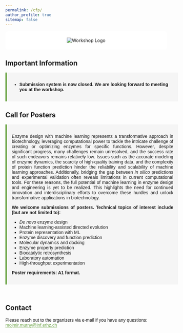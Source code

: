 ```yaml
---
permalink: /cfp/
author_profile: true
sitemap: false
---
```


<div style="background-color: white; padding: 20px; border-radius: 8px; display: flex; justify-content: center;">
  <img src="https://mlbiocat.github.io/mlbiocat2025/images/logo.png" alt="Workshop Logo" style="max-height: 50vh; display: block; margin: 0 auto;" />
</div>

<!-- <a href="https://docs.google.com/forms/d/e/1FAIpQLSf5HvdtoYE5jChAGrXDEQVhW1MelSfl4QyUY97rLQePhtVLEg/viewform?usp=dialog" target="_blank" style="text-decoration: none; display: block; padding: 10px; background-color: #1C5B62; color: white; border-radius: 8px; text-align: center; cursor: pointer; width: fit-content; margin: 0 auto;">
  <strong>Click here to register and submit a poster abstract.</strong>
</a> -->


## Important Information
<div style="padding: 15px; background-color: #f5f5f5; border-left: 5px solid #6FA64A; width: 100%; margin: 0 auto;">
  <ul style="font-family: 'Arial Nova Light', Arial, sans-serif;">
    <li><strong>Submission system is now closed. We are looking forward to meeting you at the workshop.</strong></li>
    <!-- <li><strong>Registration and poster submission deadline:</strong> 3 March 2025 11:59 PM (CET)</li> -->
  </ul>
</div>


## Call for Posters
<div style="padding: 15px; background-color: #f5f5f5; border-left: 5px solid #6FA64A; width: 100%; margin: 0 auto;">
  <p style="text-align: justify; font-family: 'Arial Nova Light', Arial, sans-serif;">Enzyme design with machine learning represents a transformative approach in biotechnology, leveraging computational power to tackle the intricate challenge of creating or optimizing enzymes for specific functions. However, despite significant progress, many challenges remain unresolved, and the success rate of such endeavors remains relatively low. Issues such as the accurate modeling of enzyme dynamics, the scarcity of high-quality training data, and the complexity of protein function prediction hinder the reliability and scalability of machine learning approaches. Additionally, bridging the gap between <em>in silico</em> predictions and experimental validation often reveals limitations in current computational tools. For these reasons, the full potential of machine learning in enzyme design and engineering is yet to be realized. This highlights the need for continued innovation and interdisciplinary efforts to overcome these hurdles and unlock transformative applications in biotechnology.</p>
  
  <p style="text-align: justify; font-family: 'Arial Nova Light', Arial, sans-serif;"><strong>We welcome submissions of posters. Technical topics of interest include (but are not limited to):</strong></p>

  <ul style="list-style-type: square; font-family: 'Arial Nova Light', Arial, sans-serif;">
    <li><em>De novo</em> enzyme design</li>
    <li>Machine learning-assisted directed evolution</li>
    <li>Protein representation with ML</li>
    <li>Enzyme discovery and function prediction</li>
    <li>Molecular dynamics and docking</li>
    <li>Enzyme property prediction</li>
    <li>Biocatalytic retrosynthesis</li>
    <li>Laboratory automation</li>
    <li>High-throughput experimentation</li>
  </ul>
  
  <p style="text-align: justify; font-family: 'Arial Nova Light', Arial, sans-serif;"><strong>Poster requirements: A1 format.</strong></p>
  
</div>

&nbsp;


## Contact
<p style="font-family: 'Arial Nova Light', Arial, sans-serif; text-align: left;">Please reach out to the organizers via e-mail if you have any questions: <a href="mailto:mojmir.mutny@inf.ethz.ch" style="color: #6FA64A; text-decoration: underline;">mojmir.mutny@inf.ethz.ch</a></p>
